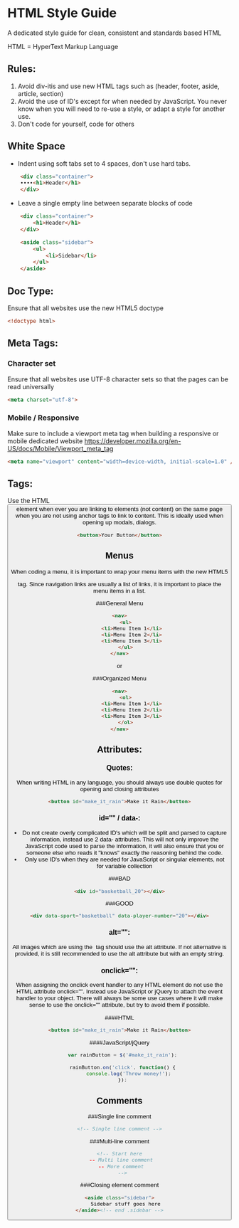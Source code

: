 HTML Style Guide
================
A dedicated style guide for clean, consistent and standards based HTML

HTML = HyperText Markup Language


## Rules:
1. Avoid div-itis and use new HTML tags such as (header, footer, aside, article, section)
2. Avoid the use of ID's except for when needed by JavaScript. You never know when you will need to re-use a style,
or adapt a style for another use.
3. Don't code for yourself, code for others

## White Space
* Indent using soft tabs set to 4 spaces, don't use hard tabs.

```html
    <div class="container">
    ∙∙∙∙<h1>Header</h1>
    </div>
```

* Leave a single empty line between separate blocks of code

```html
    <div class="container">
        <h1>Header</h1>
    </div>

    <aside class="sidebar">
        <ul>
            <li>Sidebar</li>
        </ul>
    </aside>
```


## Doc Type:
Ensure that all websites use the new HTML5 doctype
```html
<!doctype html>
```

## Meta Tags:
### Character set
Ensure that all websites use UTF-8 character sets so that the pages can be read universally
```html
<meta charset="utf-8"> 
```
### Mobile / Responsive
Make sure to include a viewport meta tag when building a responsive or mobile dedicated website
<https://developer.mozilla.org/en-US/docs/Mobile/Viewport_meta_tag>
```html
<meta name="viewport" content="width=device-width, initial-scale=1.0" />
```

## Tags:
Use the HTML <button> element when ever you are linking to elements (not content) on the same page when 
you are not using anchor tags to link to content. This is ideally used when opening up modals, dialogs.

```html
<button>Your Button</button>
```

## Menus
When coding a menu, it is important to wrap your menu items with the new HTML5 <nav> tag. Since navigation links are 
usually a list of links, it is important to place the menu items in a list.

###General Menu
```html
<nav>
    <ul>
        <li>Menu Item 1</li>
        <li>Menu Item 2</li>
        <li>Menu Item 3</li>
    </ul>
</nav>
```

or

###Organized Menu
``` html
<nav>
    <ol>
        <li>Menu Item 1</li>
        <li>Menu Item 2</li>
        <li>Menu Item 3</li>
    </ol>
</nav>
```


## Attributes:

### Quotes:
When writing HTML in any language, you should always use double quotes for opening and closing attributes
```html
<button id="make_it_rain">Make it Rain</button>
```

### id="" / data-:
* Do not create overly complicated ID's which will be split and parsed to capture information, 
instead use 2 data- attributes. This will not only improve the JavaScript code used to parse the
information, it will also ensure that you or someone else who reads it "knows" exactly the reasoning
behind the code.
* Only use ID's when they are needed for JavaScript or singular elements, not for variable collection

###BAD
```html
<div id="basketball_20"></div>
```

###GOOD
```html
<div data-sport="basketball" data-player-number="20"></div>
```

### alt="":
All images which are using the <img> tag should use the alt attribute. If not alternative is provided, it is still 
recommended to use the alt attribute but with an empty string.

### onclick="":
When assigning the onclick event handler to any HTML element do not use the HTML attribute onclick="".
Instead use JavaScript or jQuery to attach the event handler to your object. There will always be some use cases where it will make sense to use the onclick="" attribute, but try to avoid them if possible.

####HTML
```html
<button id="make_it_rain">Make it Rain</button>
```
####JavaScript/jQuery
```javaScript
  var rainButton = $('#make_it_rain');

  rainButton.on('click', function() {
      console.log('Throw money!');
  });
```


## Comments
###Single line comment
```html
<!-- Single line comment -->
```

###Multi-line comment
```html
<!-- Start here
  -- Multi line comment 
  -- More comment 
  -->
```

###Closing element comment
```html
<aside class="sidebar">
    Sidebar stuff goes here
</aside><!-- end .sidebar -->
```